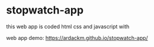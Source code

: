 # stopwatch-app
this web app is coded  html css and javascript with

web app demo: https://ardackm.github.io/stopwatch-app/
